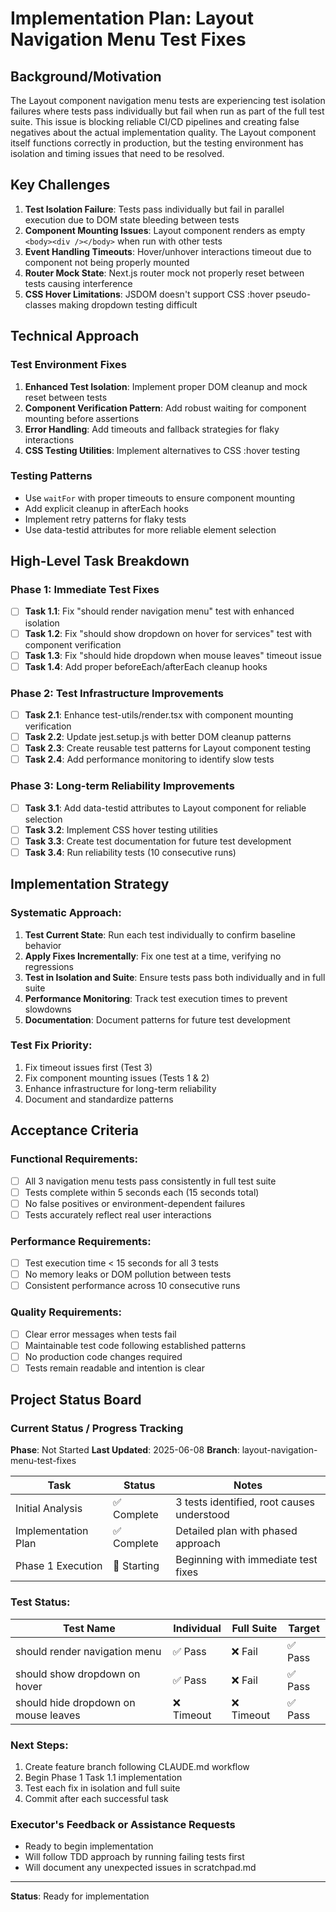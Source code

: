 # Implementation Plan: Layout Navigation Menu Test Fixes

## Background/Motivation

The Layout component navigation menu tests are experiencing test isolation failures where tests pass individually but fail when run as part of the full test suite. This issue is blocking reliable CI/CD pipelines and creating false negatives about the actual implementation quality. The Layout component itself functions correctly in production, but the testing environment has isolation and timing issues that need to be resolved.

## Key Challenges

1. **Test Isolation Failure**: Tests pass individually but fail in parallel execution due to DOM state bleeding between tests
2. **Component Mounting Issues**: Layout component renders as empty `<body><div /></body>` when run with other tests
3. **Event Handling Timeouts**: Hover/unhover interactions timeout due to component not being properly mounted
4. **Router Mock State**: Next.js router mock not properly reset between tests causing interference
5. **CSS Hover Limitations**: JSDOM doesn't support CSS :hover pseudo-classes making dropdown testing difficult

## Technical Approach

### Test Environment Fixes
1. **Enhanced Test Isolation**: Implement proper DOM cleanup and mock reset between tests
2. **Component Verification Pattern**: Add robust waiting for component mounting before assertions
3. **Error Handling**: Add timeouts and fallback strategies for flaky interactions
4. **CSS Testing Utilities**: Implement alternatives to CSS :hover testing

### Testing Patterns
- Use `waitFor` with proper timeouts to ensure component mounting
- Add explicit cleanup in afterEach hooks
- Implement retry patterns for flaky tests
- Use data-testid attributes for more reliable element selection

## High-Level Task Breakdown

### Phase 1: Immediate Test Fixes
- [ ] **Task 1.1**: Fix "should render navigation menu" test with enhanced isolation
- [ ] **Task 1.2**: Fix "should show dropdown on hover for services" test with component verification
- [ ] **Task 1.3**: Fix "should hide dropdown when mouse leaves" timeout issue
- [ ] **Task 1.4**: Add proper beforeEach/afterEach cleanup hooks

### Phase 2: Test Infrastructure Improvements
- [ ] **Task 2.1**: Enhance test-utils/render.tsx with component mounting verification
- [ ] **Task 2.2**: Update jest.setup.js with better DOM cleanup patterns
- [ ] **Task 2.3**: Create reusable test patterns for Layout component testing
- [ ] **Task 2.4**: Add performance monitoring to identify slow tests

### Phase 3: Long-term Reliability Improvements
- [ ] **Task 3.1**: Add data-testid attributes to Layout component for reliable selection
- [ ] **Task 3.2**: Implement CSS hover testing utilities
- [ ] **Task 3.3**: Create test documentation for future test development
- [ ] **Task 3.4**: Run reliability tests (10 consecutive runs)

## Implementation Strategy

### Systematic Approach:
1. **Test Current State**: Run each test individually to confirm baseline behavior
2. **Apply Fixes Incrementally**: Fix one test at a time, verifying no regressions
3. **Test in Isolation and Suite**: Ensure tests pass both individually and in full suite
4. **Performance Monitoring**: Track test execution times to prevent slowdowns
5. **Documentation**: Document patterns for future test development

### Test Fix Priority:
1. Fix timeout issues first (Test 3)
2. Fix component mounting issues (Tests 1 & 2)
3. Enhance infrastructure for long-term reliability
4. Document and standardize patterns

## Acceptance Criteria

### Functional Requirements:
- [ ] All 3 navigation menu tests pass consistently in full test suite
- [ ] Tests complete within 5 seconds each (15 seconds total)
- [ ] No false positives or environment-dependent failures
- [ ] Tests accurately reflect real user interactions

### Performance Requirements:
- [ ] Test execution time < 15 seconds for all 3 tests
- [ ] No memory leaks or DOM pollution between tests
- [ ] Consistent performance across 10 consecutive runs

### Quality Requirements:
- [ ] Clear error messages when tests fail
- [ ] Maintainable test code following established patterns
- [ ] No production code changes required
- [ ] Tests remain readable and intention is clear

## Project Status Board

### Current Status / Progress Tracking
**Phase**: Not Started
**Last Updated**: 2025-06-08
**Branch**: layout-navigation-menu-test-fixes

| Task | Status | Notes |
|------|--------|-------|
| Initial Analysis | ✅ Complete | 3 tests identified, root causes understood |
| Implementation Plan | ✅ Complete | Detailed plan with phased approach |
| Phase 1 Execution | 🔄 Starting | Beginning with immediate test fixes |

### Test Status:
| Test Name | Individual | Full Suite | Target |
|-----------|------------|------------|--------|
| should render navigation menu | ✅ Pass | ❌ Fail | ✅ Pass |
| should show dropdown on hover | ✅ Pass | ❌ Fail | ✅ Pass |
| should hide dropdown on mouse leaves | ❌ Timeout | ❌ Timeout | ✅ Pass |

### Next Steps:
1. Create feature branch following CLAUDE.md workflow
2. Begin Phase 1 Task 1.1 implementation
3. Test each fix in isolation and full suite
4. Commit after each successful task

### Executor's Feedback or Assistance Requests
- Ready to begin implementation
- Will follow TDD approach by running failing tests first
- Will document any unexpected issues in scratchpad.md

---

**Status**: Ready for implementation